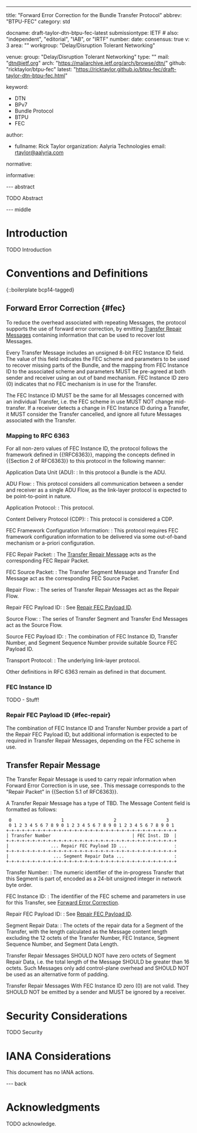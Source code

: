 ---

title: "Forward Error Correction for the Bundle Transfer Protocol"
abbrev: "BTPU-FEC"
category: std

docname: draft-taylor-dtn-btpu-fec-latest
submissiontype: IETF  # also: "independent", "editorial", "IAB", or "IRTF"
number:
date:
consensus: true
v: 3
area: ""
workgroup: "Delay/Disruption Tolerant Networking"

venue:
  group: "Delay/Disruption Tolerant Networking"
  type: ""
  mail: "dtn@ietf.org"
  arch: "https://mailarchive.ietf.org/arch/browse/dtn/"
  github: "ricktaylor/btpu-fec"
  latest: "https://ricktaylor.github.io/btpu-fec/draft-taylor-dtn-btpu-fec.html"

keyword:

- DTN
- BPv7
- Bundle Protocol
- BTPU
- FEC

author:

- fullname: Rick Taylor
  organization: Aalyria Technologies
  email: rtaylor@aalyria.com

normative:

informative:

--- abstract

TODO Abstract

--- middle

# Introduction

TODO Introduction

# Conventions and Definitions

{::boilerplate bcp14-tagged}

## Forward Error Correction {#fec}

To reduce the overhead associated with repeating Messages, the protocol supports the use of forward error correction, by emitting [Transfer Repair Messages](#transfer-repair-message) containing information that can be used to recover lost Messages.

Every Transfer Message includes an unsigned 8-bit FEC Instance ID field.  The value of this field indicates the FEC scheme and parameters to be used to recover missing parts of the Bundle, and the mapping from FEC Instance ID to the associated scheme and parameters MUST be pre-agreed at both sender and receiver using an out of band mechanism.  FEC Instance ID zero (0) indicates that no FEC mechanism is in use for the Transfer.

The FEC Instance ID MUST be the same for all Messages concerned with an individual Transfer, i.e. the FEC scheme in use MUST NOT change mid-transfer.  If a receiver detects a change in FEC Instance ID during a Transfer, it MUST consider the Transfer cancelled, and ignore all future Messages associated with the Transfer.

### Mapping to RFC 6363

For all non-zero values of FEC Instance ID, the protocol follows the framework defined in {{!RFC6363}}, mapping the concepts defined in {{Section 2 of RFC6363}} to this protocol in the following manner:

Application Data Unit (ADU):
: In this protocol a Bundle is the ADU.

ADU Flow:
: This protocol considers all communication between a sender and receiver as a single ADU Flow, as the link-layer protocol is expected to be point-to-point in nature.

Application Protocol:
: This protocol.

Content Delivery Protocol (CDP):
: This protocol is considered a CDP.

FEC Framework Configuration Information:
: This protocol requires FEC framework configuration information to be delivered via some out-of-band mechanism or a-priori configuration.

FEC Repair Packet:
: The [Transfer Repair Message](#transfer-repair-message) acts as the corresponding FEC Repair Packet.

FEC Source Packet:
: The Transfer Segment Message and Transfer End Message act as the corresponding FEC Source Packet.

Repair Flow:
: The series of Transfer Repair Messages act as the Repair Flow.

Repair FEC Payload ID:
: See [Repair FEC Payload ID](#fec-repair).

Source Flow:
: The series of Transfer Segment and Transfer End Messages act as the Source Flow.

Source FEC Payload ID:
: The combination of FEC Instance ID, Transfer Number, and Segment Sequence Number provide suitable Source FEC Payload ID.

Transport Protocol:
: The underlying link-layer protocol.

Other definitions in RFC 6363 remain as defined in that document.

### FEC Instance ID

TODO - Stuff!

### Repair FEC Payload ID {#fec-repair}

The combination of FEC Instance ID and Transfer Number provide a part of the Repair FEC Payload ID, but additional information is expected to be required in Transfer Repair Messages, depending on the FEC scheme in use.

## Transfer Repair Message

The Transfer Repair Message is used to carry repair information when Forward Error Correction is in use, see [](#fec).  This message corresponds to the "Repair Packet" in {{Section 5.1 of RFC6363}}.

A Transfer Repair Message has a type of TBD. The Message Content field is formatted as follows:

     0                   1                   2                   3
     0 1 2 3 4 5 6 7 8 9 0 1 2 3 4 5 6 7 8 9 0 1 2 3 4 5 6 7 8 9 0 1
    +-+-+-+-+-+-+-+-+-+-+-+-+-+-+-+-+-+-+-+-+-+-+-+-+-+-+-+-+-+-+-+-+
    | Transfer Number                               | FEC Inst. ID  |
    +-+-+-+-+-+-+-+-+-+-+-+-+-+-+-+-+-+-+-+-+-+-+-+-+-+-+-+-+-+-+-+-+
    |                ... Repair FEC Payload ID ...                  :
    +-+-+-+-+-+-+-+-+-+-+-+-+-+-+-+-+-+-+-+-+-+-+-+-+-+-+-+-+-+-+-+-+
    |                 ... Segment Repair Data ...                   :
    +-+-+-+-+-+-+-+-+-+-+-+-+-+-+-+-+-+-+-+-+-+-+-+-+-+-+-+-+-+-+-+-+

Transfer Number:
: The numeric identifier of the in-progress Transfer that this Segment is part of, encoded as a 24-bit unsigned integer in network byte order.

FEC Instance ID:
: The identifier of the FEC scheme and parameters in use for this Transfer, see [Forward Error Correction](#fec).

Repair FEC Payload ID:
: See [Repair FEC Payload ID](#fec-repair).

Segment Repair Data:
: The octets of the repair data for a Segment of the Transfer, with the length calculated as the Message content length excluding the 12 octets of the Transfer Number, FEC Instance, Segment Sequence Number, and Segment Data Length.

Transfer Repair Messages SHOULD NOT have zero octets of Segment Repair Data, i.e. the total length of the Message SHOULD be greater than 16 octets.  Such Messages only add control-plane overhead and SHOULD NOT be used as an alternative form of padding.

Transfer Repair Messages With FEC Instance ID zero (0) are not valid.  They SHOULD NOT be emitted by a sender and MUST be ignored by a receiver.

# Security Considerations

TODO Security

# IANA Considerations

This document has no IANA actions.

--- back

# Acknowledgments

TODO acknowledge.

